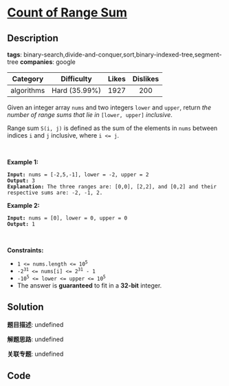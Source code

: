 # [Count of Range Sum](https://leetcode.com/problems/count-of-range-sum/description/)

## Description

**tags**: binary-search,divide-and-conquer,sort,binary-indexed-tree,segment-tree
**companies**: google

| Category | Difficulty | Likes | Dislikes |
| :------: | :--------: | :---: | :------: |
| algorithms | Hard (35.99%) | 1927 | 200 |

<p>Given an integer array <code>nums</code> and two integers <code>lower</code> and <code>upper</code>, return <em>the number of range sums that lie in</em> <code>[lower, upper]</code> <em>inclusive</em>.</p>

<p>Range sum <code>S(i, j)</code> is defined as the sum of the elements in <code>nums</code> between indices <code>i</code> and <code>j</code> inclusive, where <code>i &lt;= j</code>.</p>

<p>&nbsp;</p>
<p><strong class="example">Example 1:</strong></p>

<pre><code><strong>Input:</strong> nums = [-2,5,-1], lower = -2, upper = 2
<strong>Output:</strong> 3
<strong>Explanation:</strong> The three ranges are: [0,0], [2,2], and [0,2] and their respective sums are: -2, -1, 2.</code></pre>

<p><strong class="example">Example 2:</strong></p>

<pre><code><strong>Input:</strong> nums = [0], lower = 0, upper = 0
<strong>Output:</strong> 1</code></pre>

<p>&nbsp;</p>
<p><strong>Constraints:</strong></p>

<ul>
	<li><code>1 &lt;= nums.length &lt;= 10<sup>5</sup></code></li>
	<li><code>-2<sup>31</sup> &lt;= nums[i] &lt;= 2<sup>31</sup> - 1</code></li>
	<li><code>-10<sup>5</sup> &lt;= lower &lt;= upper &lt;= 10<sup>5</sup></code></li>
	<li>The answer is <strong>guaranteed</strong> to fit in a <strong>32-bit</strong> integer.</li>
</ul>



## Solution

**题目描述**: undefined

**解题思路**: undefined

**关联专题**: undefined

## Code